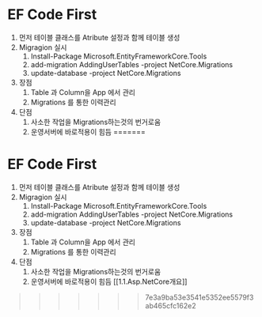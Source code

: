 
# EF Code First

1. 먼저 테이블 클래스를 Atribute 설정과 함께 테이블 생성
2. Migragion 실시
   1. Install-Package Microsoft.EntityFrameworkCore.Tools
   2. add-migration AddingUserTables -project NetCore.Migrations
   3. update-database -project NetCore.Migrations
3. 장점
   1. Table 과 Column을 App 에서 관리
   2. Migrations 를 통한 이력관리
4. 단점
   1. 사소한 작업을 Migrations하는것의 번거로움
   2. 운영서버에 바로적용이 힘듬
=======
# EF Code First

1. 먼저 테이블 클래스를 Atribute 설정과 함께 테이블 생성
2. Migragion 실시
   1. Install-Package Microsoft.EntityFrameworkCore.Tools
   2. add-migration AddingUserTables -project NetCore.Migrations
   3. update-database -project NetCore.Migrations
3. 장점
   1. Table 과 Column을 App 에서 관리
   2. Migrations 를 통한 이력관리
4. 단점
   1. 사소한 작업을 Migrations하는것의 번거로움
   2. 운영서버에 바로적용이 힘듬
[[1.1.Asp.NetCore개요]]
>>>>>>> 7e3a9ba53e3541e5352ee5579f3ab465cfc162e2
